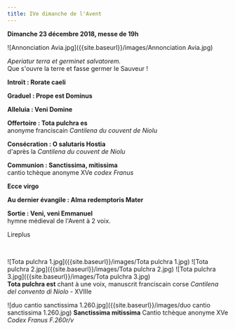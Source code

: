 ```yaml
---
title: IVe dimanche de l'Avent
---
```

**Dimanche 23 décembre 2018, messe de 19h**

![Annonciation Avia.jpg]({{site.baseurl}}/images/Annonciation Avia.jpg)


*Aperiatur terra et germinet salvatorem.*  
Que s'ouvre la terre et fasse germer le Sauveur !

**Introït : Rorate caeli**  

**Graduel : Prope est Dominus**

**Alleluia : Veni Domine**

**Offertoire : Tota pulchra es**  
anonyme franciscain *Cantilena du couvent de Niolu*

**Consécration : O salutaris Hostia**  
d'après la *Cantilena du couvent de Niolu*

**Communion : Sanctissima, mitissima**  
cantio tchèque anonyme XVe *codex Franus*

**Ecce virgo**

**Au dernier évangile : Alma redemptoris Mater**  

**Sortie : Veni, veni Emmanuel**  
hymne médieval de l'Avent à 2 voix.

Lireplus

&nbsp;

![Tota pulchra 1.jpg]({{site.baseurl}}/images/Tota pulchra 1.jpg)
![Tota pulchra 2.jpg]({{site.baseurl}}/images/Tota pulchra 2.jpg)
![Tota pulchra 3.jpg]({{site.baseurl}}/images/Tota pulchra 3.jpg)  
**Tota pulchra est** chant à une voix, manuscrit franciscain corse *Cantilena del convento di Niolo* - XVIIIe  

![duo cantio sanctissima 1.260.jpg]({{site.baseurl}}/images/duo cantio sanctissima 1.260.jpg)
**Sanctissima mitissima** Cantio tchèque anonyme XVe *Codex Franus F.260r/v*

